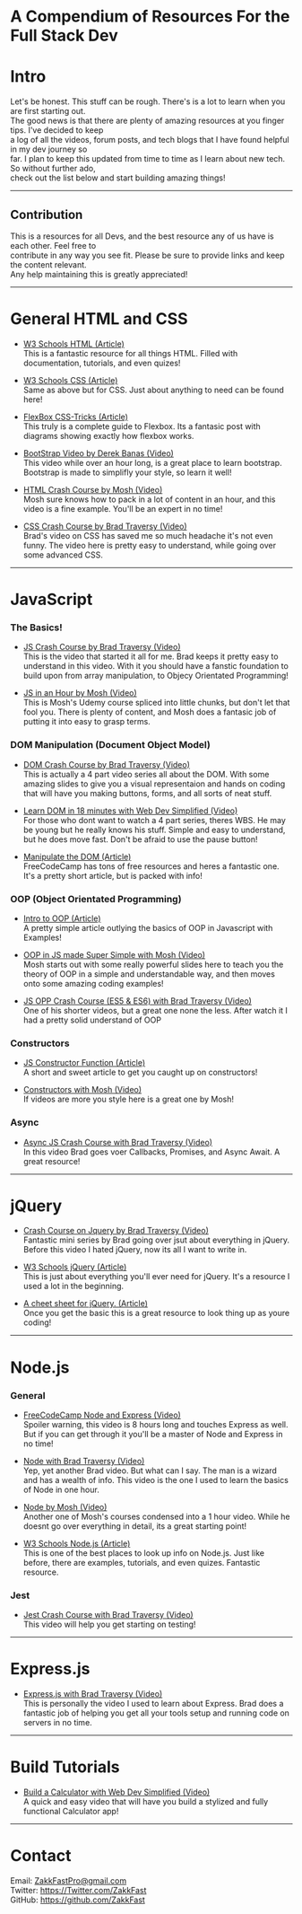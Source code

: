 # A Compendium of Resources For the Full Stack Dev

# Intro

Let's be honest. This stuff can be rough. There's is a lot to learn when you are first starting out.<br>
The good news is that there are plenty of amazing resources at you finger tips. I've decided to keep <br>
a log of all the videos, forum posts, and tech blogs that I have found helpful in my dev journey so <br>
far. I plan to keep this updated from time to time as I learn about new tech. So without further ado,<br>
check out the list below and start building amazing things!

<hr>

## Contribution

This is a resources for all Devs, and the best resource any of us have is each other. Feel free to<br> contribute in any way you see fit. Please be sure to provide links and keep the content relevant.<br> 
Any help maintaining this is greatly appreciated!<br>

<hr>

# General HTML and CSS

- <a href='https://www.w3schools.com/html/'>W3 Schools HTML (Article)</a><br>
This is a fantastic resource for all things HTML. Filled with documentation, tutorials, and even quizes!

- <a href='https://www.w3schools.com/css/'>W3 Schools CSS (Article)</a><br>
Same as above but for CSS. Just about anything to need can be found here!

- <a href='https://css-tricks.com/snippets/css/a-guide-to-flexbox/'>FlexBox CSS-Tricks (Article)</a><br>
This truly is a complete guide to Flexbox. Its a fantasic post with diagrams showing exactly how flexbox works.

- <a href='https://www.youtube.com/watch?v=gqOEoUR5RHg'>BootStrap Video by Derek Banas (Video)</a><br>
This video while over an hour long, is a great place to learn bootstrap. Bootstrap is made to simplifly your style, so learn it well!

- <a href='https://www.youtube.com/watch?v=qz0aGYrrlhU'>HTML Crash Course by Mosh (Video)</a><br>
Mosh sure knows how to pack in a lot of content in an hour, and this video is a fine example. You'll be an expert in no time!

- <a href='https://www.youtube.com/watch?v=yfoY53QXEnI'>CSS Crash Course by Brad Traversy (Video)</a><br>
Brad's video on CSS has saved me so much headache it's not even funny. The video here is pretty easy to understand, while going over some advanced CSS.

<a name='#JS'></a>

<hr>

# JavaScript

### The Basics!
- <a href='https://www.youtube.com/watch?v=hdI2bqOjy3c&t=1533s'>JS Crash Course by Brad Traversy (Video)</a><br>
This is the video that started it all for me. Brad keeps it pretty easy to understand in this video. With it you should have a fanstic foundation to build upon from array manipulation, to Objecy Orientated Programming!

- <a href='https://www.youtube.com/watch?v=hdI2bqOjy3c&t=1533s'>JS in an Hour by Mosh (Video)</a><br>
This is Mosh's Udemy course spliced into little chunks, but don't let that fool you. There is plenty of content, and Mosh does a fantasic job of putting it into easy to grasp terms.

### DOM Manipulation (Document Object Model)

- <a href='https://www.youtube.com/watch?v=0ik6X4DJKCc&t=1700s'>DOM Crash Course by Brad Traversy (Video)</a><br>
This is actually a 4 part video series all about the DOM. With some amazing slides to give you a visual representaion and hands on coding that will have you making buttons, forms, and all sorts of neat stuff.

- <a href='https://www.youtube.com/watch?v=y17RuWkWdn8'>Learn DOM in 18 minutes with Web Dev Simplified (Video)</a><br>
For those who dont want to watch a 4 part series, theres WBS. He may be young but he really knows his stuff. Simple and easy to understand, but he does move fast. Don't be afraid to use the pause button!

- <a href='https://www.freecodecamp.org/news/dom-manipulation-in-vanilla-js-2036a568dcd9/'>Manipulate the DOM (Article)</a><br>
FreeCodeCamp has tons of free resources and heres a fantastic one. It's a pretty short article, but is packed with info!

### OOP (Object Orientated Programming)

- <a href='https://www.geeksforgeeks.org/introduction-object-oriented-programming-javascript/'>Intro to OOP (Article)</a><br>
A pretty simple article outlying the basics of OOP in Javascript with Examples!

- <a href='https://www.youtube.com/watch?v=PFmuCDHHpwk'>OOP in JS made Super Simple with Mosh (Video)</a><br>
Mosh starts out with some really powerful slides here to teach you the theory of OOP in a simple and understandable way, and then moves onto some amazing coding examples!

- <a href='https://www.youtube.com/watch?v=vDJpGenyHaA'>JS OPP Crash Course (ES5 & ES6) with Brad Traversy (Video)</a><br>
One of his shorter videos, but a great one none the less. After watch it I had a pretty solid understand of OOP

### Constructors
- <a href='https://www.javascripttutorial.net/javascript-constructor-function/'>JS Constructor Function (Article)</a><br>
A short and sweet article to get you caught up on constructors!

- <a href='https://www.youtube.com/watch?v=23AOrSN-wmI'>Constructors with Mosh (Video)</a><br>
If videos are more you style here is a great one by Mosh!

### Async

- <a href='https://www.youtube.com/watch?v=PoRJizFvM7s'>Async JS Crash Course with Brad Traversy (Video)</a><br>
In this video Brad goes voer Callbacks, Promises, and Async Await. A great resource!
<hr>

# jQuery

- <a href='https://www.youtube.com/watch?v=3nrLc_JOF7k'>Crash Course on Jquery by Brad Traversy (Video)</a><br>
Fantastic mini series by Brad going over jsut about everything in jQuery. Before this video I hated jQuery, now its all I want to write in.

- <a href='https://www.w3schools.com/jquery/default.asp'>W3 Schools jQuery (Article)</a><br>
This is just about everything you'll ever need for jQuery. It's a resource I used a lot in the beginning.  

- <a href='https://websitesetup.org/jquery-cheat-sheet/'>A cheet sheet for jQuery. (Article)</a><br>
Once you get the basic this is a great resource to look thing up as youre coding!

<hr>

# Node.js

### General
- <a href='https://www.youtube.com/watch?v=Oe421EPjeBE'>FreeCodeCamp Node and Express (Video)</a><br>
Spoiler warning, this video is 8 hours long and touches Express as well. But if you can get through it you'll be a master of Node and Express in no time!

- <a href='https://www.youtube.com/watch?v=fBNz5xF-Kx4&t=1250s'>Node with Brad Traversy (Video)</a><br>
Yep, yet another Brad video. But what can I say. The man is a wizard and has a wealth of info. This video is the one I used to learn the basics of Node in one hour.

- <a href='https://www.youtube.com/watch?v=TlB_eWDSMt4'>Node by Mosh (Video)</a><br>
Another one of Mosh's courses condensed into a 1 hour video. While he doesnt go over everything in detail, its a great starting point!

- <a href='https://www.w3schools.com/nodejs/'>W3 Schools Node.js (Article)</a><br>
This is one of the best places to look up info on Node.js. Just like before, there are examples, tutorials, and even quizes. Fantastic resource.

### Jest

- <a href='https://www.youtube.com/watch?v=7r4xVDI2vho'>Jest Crash Course with Brad Traversy (Video)</a><br>
This video will help you get starting on testing!

<hr>

# Express.js

- <a href='https://www.youtube.com/watch?v=L72fhGm1tfE'>Express.js with Brad Traversy (Video)</a><br>
This is personally the video I used to learn about Express. Brad does a fantastic job of helping you get all your tools setup and running code on servers in no time.

<hr>

# Build Tutorials
- <a href='https://www.youtube.com/watch?v=j59qQ7YWLxw'>Build a Calculator with Web Dev Simplified (Video)</a><br>
A quick and easy video that will have you build a stylized and fully functional Calculator app!
<hr>

# Contact

Email: ZakkFastPro@gmail.com<br>
Twitter: https://Twitter.com/ZakkFast<br>
GitHub: https://github.com/ZakkFast<br>
